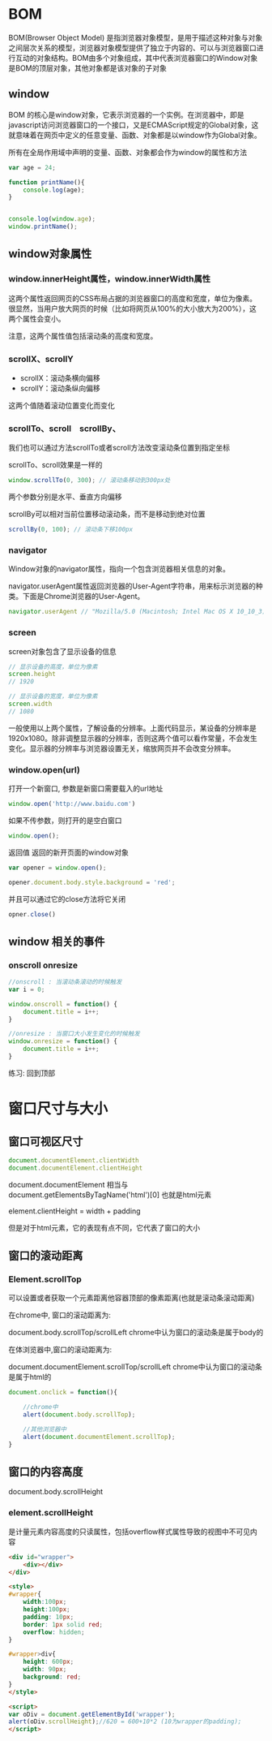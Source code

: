 # BOM

BOM(Browser Object Model) 是指浏览器对象模型，是用于描述这种对象与对象之间层次关系的模型，浏览器对象模型提供了独立于内容的、可以与浏览器窗口进行互动的对象结构。BOM由多个对象组成，其中代表浏览器窗口的Window对象是BOM的顶层对象，其他对象都是该对象的子对象


## window

BOM 的核心是window对象，它表示浏览器的一个实例。在浏览器中，即是javascript访问浏览器窗口的一个接口，又是ECMAScript规定的Global对象，这就意味着在网页中定义的任意变量、函数、对象都是以window作为Global对象。

所有在全局作用域中声明的变量、函数、对象都会作为window的属性和方法

```js
var age = 24;

function printName(){
    console.log(age);
}


console.log(window.age);
window.printName();

```

## window对象属性

### window.innerHeight属性，window.innerWidth属性

这两个属性返回网页的CSS布局占据的浏览器窗口的高度和宽度，单位为像素。很显然，当用户放大网页的时候（比如将网页从100%的大小放大为200%），这两个属性会变小。

注意，这两个属性值包括滚动条的高度和宽度。

### scrollX、scrollY

- scrollX：滚动条横向偏移
- scrollY：滚动条纵向偏移

这两个值随着滚动位置变化而变化

### scrollTo、scroll　scrollBy、

我们也可以通过方法scrollTo或者scroll方法改变滚动条位置到指定坐标

scrollTo、scroll效果是一样的

```js
window.scrollTo(0, 300); // 滚动条移动到300px处
```

两个参数分别是水平、垂直方向偏移

scrollBy可以相对当前位置移动滚动条，而不是移动到绝对位置

```js
scrollBy(0, 100); // 滚动条下移100px
```

### navigator

Window对象的navigator属性，指向一个包含浏览器相关信息的对象。

navigator.userAgent属性返回浏览器的User-Agent字符串，用来标示浏览器的种类。下面是Chrome浏览器的User-Agent。

```js
navigator.userAgent // "Mozilla/5.0 (Macintosh; Intel Mac OS X 10_10_3) AppleWebKit/537.36 (KHTML, like Gecko) Chrome/41.0.2272.118 Safari/537.36"
```



### screen

screen对象包含了显示设备的信息

```js
// 显示设备的高度，单位为像素
screen.height
// 1920

// 显示设备的宽度，单位为像素
screen.width
// 1080
```

一般使用以上两个属性，了解设备的分辨率。上面代码显示，某设备的分辨率是1920x1080。除非调整显示器的分辨率，否则这两个值可以看作常量，不会发生变化。显示器的分辨率与浏览器设置无关，缩放网页并不会改变分辨率。

### window.open(url)

打开一个新窗口, 参数是新窗口需要载入的url地址

```js
window.open('http://www.baidu.com')
```

如果不传参数，则打开的是空白窗口

```js
window.open();
```

返回值 返回的新开页面的window对象

```js
var opener = window.open();

opener.document.body.style.background = 'red';
```

并且可以通过它的close方法将它关闭

```js
opner.close()
```


## window 相关的事件

### onscroll onresize

```js
//onscroll : 当滚动条滚动的时候触发
var i = 0;

window.onscroll = function() {
    document.title = i++;
}

//onresize : 当窗口大小发生变化的时候触发
window.onresize = function() {
    document.title = i++;
}
```


练习: 回到顶部



# 窗口尺寸与大小


## 窗口可视区尺寸

```js
document.documentElement.clientWidth
document.documentElement.clientHeight
```

document.documentElement 相当与 document.getElementsByTagName('html')[0]
也就是html元素

element.clientHeight = width + padding

但是对于html元素，它的表现有点不同，它代表了窗口的大小


## 窗口的滚动距离

### Element.scrollTop 

可以设置或者获取一个元素距离他容器顶部的像素距离(也就是滚动条滚动距离)


在chrome中, 窗口的滚动距离为:

document.body.scrollTop/scrollLeft  chrome中认为窗口的滚动条是属于body的


在体浏览器中,窗口的滚动距离为:

document.documentElement.scrollTop/scrollLeft chrome中认为窗口的滚动条是属于html的


```js
document.onclick = function(){

    //chrome中
    alert(document.body.scrollTop);

    //其他浏览器中
    alert(document.documentElement.scrollTop);
}
```


## 窗口的内容高度

document.body.scrollHeight


### element.scrollHeight

是计量元素内容高度的只读属性，包括overflow样式属性导致的视图中不可见内容

```html
<div id="wrapper">
    <div></div>
</div>

<style>
#wrapper{
    width:100px;
    height:100px;
    padding: 10px;
    border: 1px solid red; 
    overflow: hidden; 
}

#wrapper>div{
    height: 600px;
    width: 90px; 
    background: red;
}
</style>

<script>
var oDiv = document.getElementById('wrapper');
alert(oDiv.scrollHeight);//620 = 600+10*2 (10为wrapper的padding);
</script>
``` 





